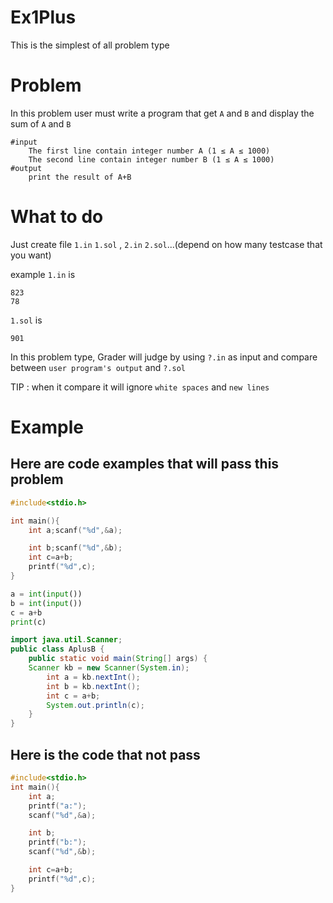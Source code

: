 # Ex1Plus
This is the simplest of all problem type

# Problem
In this problem user must write a program that get `A` and `B` and display the sum of `A` and `B`

```
#input
    The first line contain integer number A (1 ≤ A ≤ 1000)
    The second line contain integer number B (1 ≤ A ≤ 1000)
#output
    print the result of A+B
```


# What to do
Just create file `1.in` `1.sol` , `2.in` `2.sol`...(depend on how many testcase that you want)

example `1.in` is
```
823
78

```
`1.sol` is
```
901
```

In this problem type, Grader will judge by using `?.in` as input and compare between `user program's output` and `?.sol`

TIP : when it compare it will ignore `white spaces` and `new lines`

# Example

## Here are code examples that will pass this problem

```c
#include<stdio.h>

int main(){
    int a;scanf("%d",&a);

    int b;scanf("%d",&b);
    int c=a+b;
    printf("%d",c);
}
```

```py
a = int(input())
b = int(input())
c = a+b
print(c)
```

```java
import java.util.Scanner;
public class AplusB {
    public static void main(String[] args) {
    Scanner kb = new Scanner(System.in);
        int a = kb.nextInt();
        int b = kb.nextInt();
        int c = a+b;
        System.out.println(c);
    }
}
```

## Here is the code that not pass

```c
#include<stdio.h>
int main(){
    int a;
    printf("a:");
    scanf("%d",&a);

    int b;
    printf("b:");
    scanf("%d",&b);

    int c=a+b;
    printf("%d",c);
}
```